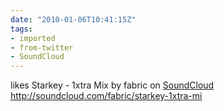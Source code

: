 ```yaml
---
date: "2010-01-06T10:41:15Z"
tags:
- imported
- from-twitter
- SoundCloud
---
```

likes Starkey - 1xtra Mix by fabric on [SoundCloud](/tags/SoundCloud) http://soundcloud.com/fabric/starkey-1xtra-mi
